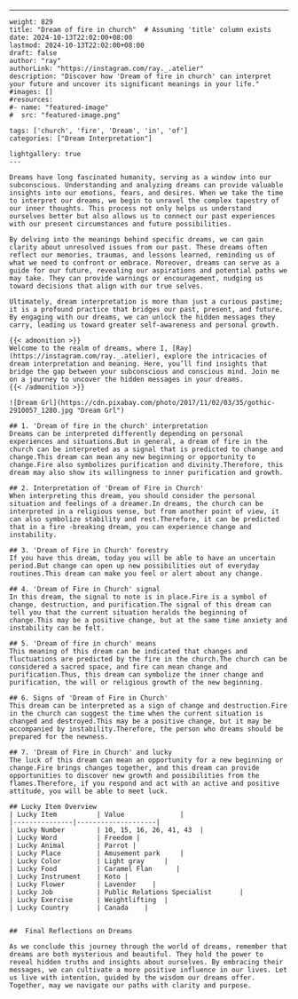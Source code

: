 ---
    weight: 829
    title: "Dream of fire in church"  # Assuming 'title' column exists
    date: 2024-10-13T22:02:00+08:00
    lastmod: 2024-10-13T22:02:00+08:00
    draft: false
    author: "ray"
    authorLink: "https://instagram.com/ray._.atelier"
    description: "Discover how 'Dream of fire in church' can interpret your future and uncover its significant meanings in your life."
    #images: []
    #resources:
    #- name: "featured-image"
    #  src: "featured-image.png"
    
    tags: ['church', 'fire', 'Dream', 'in', 'of']
    categories: ["Dream Interpretation"]
    
    lightgallery: true
    ---
    
    Dreams have long fascinated humanity, serving as a window into our subconscious. Understanding and analyzing dreams can provide valuable insights into our emotions, fears, and desires. When we take the time to interpret our dreams, we begin to unravel the complex tapestry of our inner thoughts. This process not only helps us understand ourselves better but also allows us to connect our past experiences with our present circumstances and future possibilities.
    
    By delving into the meanings behind specific dreams, we can gain clarity about unresolved issues from our past. These dreams often reflect our memories, traumas, and lessons learned, reminding us of what we need to confront or embrace. Moreover, dreams can serve as a guide for our future, revealing our aspirations and potential paths we may take. They can provide warnings or encouragement, nudging us toward decisions that align with our true selves.
    
    Ultimately, dream interpretation is more than just a curious pastime; it is a profound practice that bridges our past, present, and future. By engaging with our dreams, we can unlock the hidden messages they carry, leading us toward greater self-awareness and personal growth.
    
    {{< admonition >}}
    Welcome to the realm of dreams, where I, [Ray](https://instagram.com/ray._.atelier), explore the intricacies of dream interpretation and meaning. Here, you’ll find insights that bridge the gap between your subconscious and conscious mind. Join me on a journey to uncover the hidden messages in your dreams.
    {{< /admonition >}}
    
    ![Dream Grl](https://cdn.pixabay.com/photo/2017/11/02/03/35/gothic-2910057_1280.jpg "Dream Grl")
    
    ## 1. 'Dream of fire in the church' interpretation
    Dreams can be interpreted differently depending on personal experiences and situations.But in general, a dream of fire in the church can be interpreted as a signal that is predicted to change and change.This dream can mean any new beginning or opportunity to change.Fire also symbolizes purification and divinity.Therefore, this dream may also show its willingness to inner purification and growth.
    
    ## 2. Interpretation of 'Dream of Fire in Church'
    When interpreting this dream, you should consider the personal situation and feelings of a dreamer.In dreams, the church can be interpreted in a religious sense, but from another point of view, it can also symbolize stability and rest.Therefore, it can be predicted that in a fire -breaking dream, you can experience change and instability.
    
    ## 3. 'Dream of Fire in Church' forestry
    If you have this dream, today you will be able to have an uncertain period.But change can open up new possibilities out of everyday routines.This dream can make you feel or alert about any change.
    
    ## 4. 'Dream of Fire in Church' signal
    In this dream, the signal to note is in place.Fire is a symbol of change, destruction, and purification.The signal of this dream can tell you that the current situation heralds the beginning of change.This may be a positive change, but at the same time anxiety and instability can be felt.
    
    ## 5. 'Dream of fire in church' means
    This meaning of this dream can be indicated that changes and fluctuations are predicted by the fire in the church.The church can be considered a sacred space, and fire can mean change and purification.Thus, this dream can symbolize the inner change and purification, the will or religious growth of the new beginning.
    
    ## 6. Signs of 'Dream of Fire in Church'
    This dream can be interpreted as a sign of change and destruction.Fire in the church can suggest the time when the current situation is changed and destroyed.This may be a positive change, but it may be accompanied by instability.Therefore, the person who dreams should be prepared for the newness.
    
    ## 7. 'Dream of Fire in Church' and lucky
    The luck of this dream can mean an opportunity for a new beginning or change.Fire brings changes together, and this dream can provide opportunities to discover new growth and possibilities from the flames.Therefore, if you respond and act with an active and positive attitude, you will be able to meet luck.
    
    ## Lucky Item Overview
    | Lucky Item          | Value              |
    |---------------|--------------------|
    | Lucky Number        | 10, 15, 16, 26, 41, 43  |
    | Lucky Word          | Freedom |
    | Lucky Animal        | Parrot |
    | Lucky Place         | Amusement park     |
    | Lucky Color         | Light gray     |
    | Lucky Food          | Caramel Flan      |
    | Lucky Instrument    | Koto |
    | Lucky Flower        | Lavender    |
    | Lucky Job           | Public Relations Specialist       |
    | Lucky Exercise      | Weightlifting  |
    | Lucky Country       | Canada    |
    
    
    ##  Final Reflections on Dreams
    
    As we conclude this journey through the world of dreams, remember that dreams are both mysterious and beautiful. They hold the power to reveal hidden truths and insights about ourselves. By embracing their messages, we can cultivate a more positive influence in our lives. Let us live with intention, guided by the wisdom our dreams offer. Together, may we navigate our paths with clarity and purpose.
    